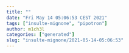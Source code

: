 ```yaml
---
title: ""
date: "Fri May 14 05:06:53 CEST 2021"
tags: ["insulte-mignone", "pipotron"]
author: m1ch3l
categories: ["generated"]
slug: "insulte-mignone/2021-05-14-05:06:53"
---
```



